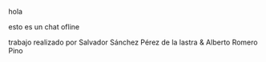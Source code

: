 hola

esto es un chat ofline

trabajo realizado por Salvador Sánchez Pérez de la lastra & Alberto Romero Pino
